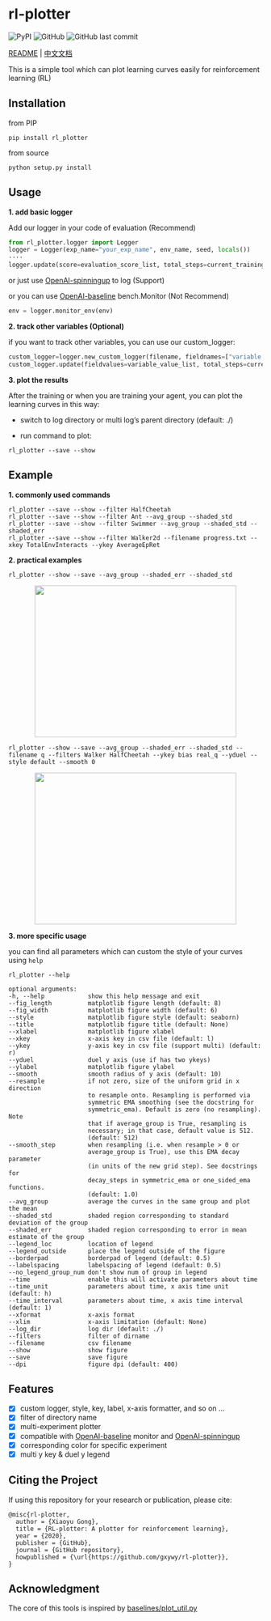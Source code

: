 # rl-plotter

![PyPI](https://img.shields.io/pypi/v/rl_plotter?style=flat-square) ![GitHub](https://img.shields.io/github/license/gxywy/rl-plotter?style=flat-square) ![GitHub last commit](https://img.shields.io/github/last-commit/gxywy/rl-plotter?style=flat-square)

[README](README.md) | [中文文档](README_zh.md)

This is a simple tool which can plot learning curves easily for reinforcement learning (RL)

## Installation

from PIP

```
pip install rl_plotter
```

from source

```
python setup.py install
```

## Usage

**1. add basic logger**

Add our logger in your code of evaluation (Recommend)

```python
from rl_plotter.logger import Logger
logger = Logger(exp_name="your_exp_name", env_name, seed, locals())
····
logger.update(score=evaluation_score_list, total_steps=current_training_steps)
```

or just use [OpenAI-spinningup](https://github.com/openai/spinningup) to log (Support)

or you can use [OpenAI-baseline](https://github.com/openai/baselines) bench.Monitor (Not Recommend)

```python
env = logger.monitor_env(env)
```

**2. track other variables (Optional)**

if you want to track other variables, you can use our custom_logger:

```python
custom_logger=logger.new_custom_logger(filename, fieldnames=["variable 1", "variable 2", ..., "variable n"])
custom_logger.update(fieldvalues=variable_value_list, total_steps=current_training_steps)
```

**3. plot the results**

After the training or when you are training your agent, you can plot the learning curves in this way:

- switch to log directory or multi log’s parent directory (default: ./)

- run command to plot:

```
rl_plotter --save --show
```

## Example

**1. commonly used commands**

```
rl_plotter --save --show --filter HalfCheetah
rl_plotter --save --show --filter Ant --avg_group --shaded_std
rl_plotter --save --show --filter Swimmer --avg_group --shaded_std --shaded_err
rl_plotter --save --show --filter Walker2d --filename progress.txt --xkey TotalEnvInteracts --ykey AverageEpRet
```

**2. practical examples**

```
rl_plotter --show --save --avg_group --shaded_err --shaded_std
```
<div align="center"><img width="400" height="300" src="https://github.com/gxywy/rl-plotter/blob/master/imgs/figure_1.png?raw=true"/></div>

```
rl_plotter --show --save --avg_group --shaded_err --shaded_std --filename q --filters Walker HalfCheetah --ykey bias real_q --yduel --style default --smooth 0
```
<div align="center"><img width="400" height="300" src="https://github.com/gxywy/rl-plotter/blob/master/imgs/figure_2.png?raw=true"/></div>



**3. more specific usage**

you can find all parameters which can custom the style of your curves using `help`

```
rl_plotter --help
```

```
optional arguments:
-h, --help            show this help message and exit
--fig_length          matplotlib figure length (default: 8)
--fig_width           matplotlib figure width (default: 6)
--style               matplotlib figure style (default: seaborn)
--title               matplotlib figure title (default: None)
--xlabel              matplotlib figure xlabel
--xkey                x-axis key in csv file (default: l)
--ykey                y-axis key in csv file (support multi) (default: r)
--yduel               duel y axis (use if has two ykeys)
--ylabel              matplotlib figure ylabel
--smooth              smooth radius of y axis (default: 10)
--resample            if not zero, size of the uniform grid in x direction
                      to resample onto. Resampling is performed via
                      symmetric EMA smoothing (see the docstring for
                      symmetric_ema). Default is zero (no resampling). Note
                      that if average_group is True, resampling is
                      necessary; in that case, default value is 512.
                      (default: 512)
--smooth_step         when resampling (i.e. when resample > 0 or
					  average_group is True), use this EMA decay parameter
                      (in units of the new grid step). See docstrings for
                      decay_steps in symmetric_ema or one_sided_ema functions. 
                      (default: 1.0)
--avg_group           average the curves in the same group and plot the mean
--shaded_std          shaded region corresponding to standard deviation of the group
--shaded_err          shaded region corresponding to error in mean estimate of the group
--legend_loc          location of legend
--legend_outside      place the legend outside of the figure
--borderpad           borderpad of legend (default: 0.5)
--labelspacing        labelspacing of legend (default: 0.5)
--no_legend_group_num don't show num of group in legend
--time                enable this will activate parameters about time
--time_unit           parameters about time, x axis time unit (default: h)
--time_interval       parameters about time, x axis time interval (default: 1)
--xformat             x-axis format
--xlim                x-axis limitation (default: None)
--log_dir             log dir (default: ./)
--filters             filter of dirname
--filename            csv filename
--show                show figure
--save                save figure
--dpi                 figure dpi (default: 400)
```

## Features

- [x] custom logger, style, key, label, x-axis formatter, and so on ...
- [x] filter of directory name
- [x] multi-experiment plotter
- [x] compatible with [OpenAI-baseline](https://github.com/openai/baselines) monitor and [OpenAI-spinningup](https://github.com/openai/spinningup)
- [x] corresponding color for specific experiment
- [x] multi y key & duel y legend

## Citing the Project

If using this repository for your research or publication, please cite:

```
@misc{rl-plotter,
  author = {Xiaoyu Gong},
  title = {RL-plotter: A plotter for reinforcement learning},
  year = {2020},
  publisher = {GitHub},
  journal = {GitHub repository},
  howpublished = {\url{https://github.com/gxywy/rl-plotter}},
}
```

## Acknowledgment

The core of this tools is inspired by [baselines/plot_util.py](https://github.com/openai/baselines/blob/master/baselines/common/plot_util.py)

